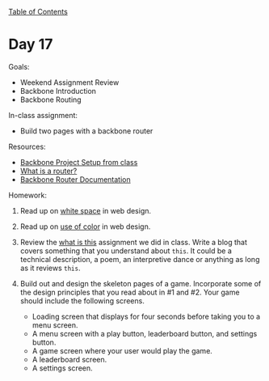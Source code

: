 [Table of Contents](/README.md)

# Day 17

Goals:
* Weekend Assignment Review
* Backbone Introduction
* Backbone Routing

In-class assignment:
* Build two pages with a backbone router

Resources:
* [Backbone Project Setup from class](https://github.com/TIY-Austin-Front-End-Engineering/in-class-notes/tree/master/day17/router)
* [What is a router?](http://backbonetutorials.com/what-is-a-router/)
* [Backbone Router Documentation](http://backbonejs.org/#Router)

Homework:
1. Read up on [white space](http://www.smashingmagazine.com/2014/05/16/design-principles-space-figure-ground-relationship/) in web design.

2. Read up on [use of color](http://inspectelement.com/articles/the-principles-of-good-web-design-part-3-colour/) in web design.

3. Review the [what is this](https://github.com/alarner/what-is-this) assignment we did in class. Write a blog that covers something that you understand about `this`. It could be a technical description, a poem, an interpretive dance or anything as long as it reviews `this`.

4. Build out and design the skeleton pages of a game. Incorporate some of the design principles that you read about in #1 and #2. Your game should include the following screens.
	* Loading screen that displays for four seconds before taking you to a menu screen.
	* A menu screen with a play button, leaderboard button, and settings button.
	* A game screen where your user would play the game.
	* A leaderboard screen.
	* A settings screen.